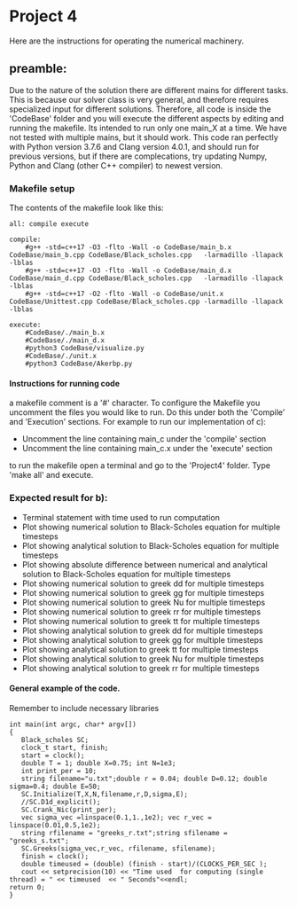 # Project 4

Here are the instructions for operating the numerical machinery.

## preamble:
Due to the nature of the solution there are different mains for different tasks. This is because our solver class is very general, and therefore requires specialized input for different solutions. Therefore, all code is inside the 'CodeBase' folder and you will execute the different aspects by editing and running the makefile. Its intended to run only one main_X at a time. We have not tested with multiple mains, but it should work. This code ran perfectly with Python version 3.7.6 and Clang version 4.0.1, and should run for previous versions, but if there are complecations, try updating Numpy, Python and Clang (other C++ compiler) to newest version. 



### Makefile setup
The contents of the makefile look like this:
```
all: compile execute

compile:
	#g++ -std=c++17 -O3 -flto -Wall -o CodeBase/main_b.x CodeBase/main_b.cpp CodeBase/Black_scholes.cpp   -larmadillo -llapack -lblas
	#g++ -std=c++17 -O3 -flto -Wall -o CodeBase/main_d.x CodeBase/main_d.cpp CodeBase/Black_scholes.cpp   -larmadillo -llapack -lblas
	#g++ -std=c++17 -O2 -flto -Wall -o CodeBase/unit.x CodeBase/Unittest.cpp CodeBase/Black_scholes.cpp -larmadillo -llapack -lblas

execute:
	#CodeBase/./main_b.x
	#CodeBase/./main_d.x
	#python3 CodeBase/visualize.py
	#CodeBase/./unit.x
	#python3 CodeBase/Akerbp.py
```

#### Instructions for running code
a makefile comment is a '#' character. To configure the Makefile you uncomment the files you would like to run. Do this under both the 'Compile' and 'Execution' sections. For example to run our implementation of c):

  - Uncomment the line containing main_c under the 'compile' section
  - Uncomment the line containing main_c.x under the 'execute' section
  
to run the makefile open a terminal and go to the 'Project4' folder. Type 'make all' and execute.



### Expected result for b):
 - Terminal statement with time used to run computation
 - Plot showing numerical solution to Black-Scholes equation for multiple timesteps
 - Plot showing analytical solution to Black-Scholes equation for multiple timesteps
 - Plot showing absolute difference between numerical and analytical solution to Black-Scholes equation for multiple timesteps
 - Plot showing numerical solution to greek dd for multiple timesteps
 - Plot showing numerical solution to greek gg for multiple timesteps
 - Plot showing numerical solution to greek Nu for multiple timesteps
 - Plot showing numerical solution to greek rr for multiple timesteps
 - Plot showing numerical solution to greek tt for multiple timesteps
 - Plot showing analytical solution to greek dd for multiple timesteps
 - Plot showing analytical solution to greek gg for multiple timesteps
 - Plot showing analytical solution to greek tt for multiple timesteps
 - Plot showing analytical solution to greek Nu for multiple timesteps
 - Plot showing analytical solution to greek rr for multiple timesteps
 




#### General example of the code. 
Remember to include necessary libraries
```
int main(int argc, char* argv[])
{
   Black_scholes SC;
   clock_t start, finish;
   start = clock();
   double T = 1; double X=0.75; int N=1e3;
   int print_per = 10;
   string filename="u.txt";double r = 0.04; double D=0.12; double sigma=0.4; double E=50;
   SC.Initialize(T,X,N,filename,r,D,sigma,E);
   //SC.D1d_explicit();
   SC.Crank_Nic(print_per);
   vec sigma_vec =linspace(0.1,1.,1e2); vec r_vec = linspace(0.01,0.5,1e2);
   string rfilename = "greeks_r.txt";string sfilename = "greeks_s.txt";
   SC.Greeks(sigma_vec,r_vec, rfilename, sfilename);
   finish = clock();
   double timeused = (double) (finish - start)/(CLOCKS_PER_SEC );
   cout << setprecision(10) << "Time used  for computing (single thread) = " << timeused  << " Seconds"<<endl;
return 0;
}


```

